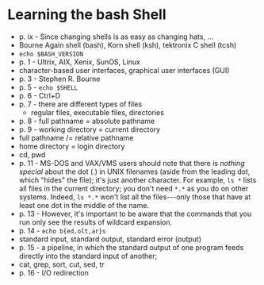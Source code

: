 # Learning the bash Shell

- p. ix - Since changing shells is as easy as changing hats, ...
- Bourne Again shell (bash), Korn shell (ksh), tektronix C shell (tcsh)
- `echo $BASH_VERSION`
- p. 1 - Ultrix, AIX, Xenix, SunOS, Linux
- character-based user interfaces, graphical user interfaces (GUI)
- p. 3 - Stephen R. Bourne
- p. 5 - `echo $SHELL`
- p. 6 - Ctrl+D
- p. 7 - there are different types of files
    - regular files, executable files, directories
- p. 8 - full pathname = absolute pathname
- p. 9 - working directory = current directory
- full pathname /= relative pathname
- home directory = login directory
- cd, pwd
- p. 11 - MS-DOS and VAX/VMS users should note that there is *nothing special* about the dot (.) in UNIX filenames (aside from the leading dot, which "hides" the file); it's just another character. For example, `ls *` lists all files in the current directory; you don't need `*.*` as you do on other systems. Indeed, `ls *.*` won't list all the files---only those that have at least one dot in the middle of the name.
- p. 13 - However, it's important to be aware that the commands that you run only see the results of wildcard expansion.
- p. 14 - `echo b{ed,olt,ar}s`
- standard input, standard output, standard error (output)
- p. 15 - a pipeline, in which the standard output of one program feeds directly into the standard input of another;
- cat, grep, sort, cut, sed, tr
- p. 16 - I/O redirection

